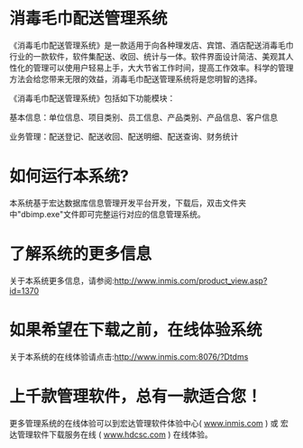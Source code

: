 # 消毒毛巾配送管理系统

《消毒毛巾配送管理系统》是一款适用于向各种理发店、宾馆、酒店配送消毒毛巾行业的一款软件，软件集配送、收回、统计与一体。软件界面设计简洁、美观其人性化的管理可以使用户轻易上手，大大节省工作时间，提高工作效率。科学的管理方法会给您带来无限的效益，消毒毛巾配送管理系统将是您明智的选择。 

《消毒毛巾配送管理系统》包括如下功能模块： 

基本信息：单位信息、项目类别、员工信息、产品类别、产品信息、客户信息 

业务管理：配送登记、配送收回、配送明细、配送查询、财务统计 

# 如何运行本系统?

本系统基于宏达数据库信息管理开发平台开发，下载后，双击文件夹中"dbimp.exe"文件即可完整运行对应的信息管理系统。

# 了解系统的更多信息

关于本系统更多信息，请参阅:http://www.inmis.com/product_view.asp?id=1370

# 如果希望在下载之前，在线体验系统

关于本系统的在线体验请点击:http://www.inmis.com:8076/?Dtdms

# 上千款管理软件，总有一款适合您！

更多管理系统的在线体验可以到宏达管理软件体验中心( www.inmis.com ) 或 宏达管理软件下载服务在线 ( www.hdcsc.com ) 在线体验。

